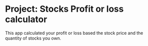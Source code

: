 # Project: Stocks Profit or loss calculator

This app calculated your profit or loss based the stock price and the quantity of stocks you own.
